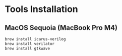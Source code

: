 # Tools Installation

## MacOS Sequoia (MacBook Pro M4)

```bash
brew install icarus-verilog
brew install verilator
brew install gtkwave

